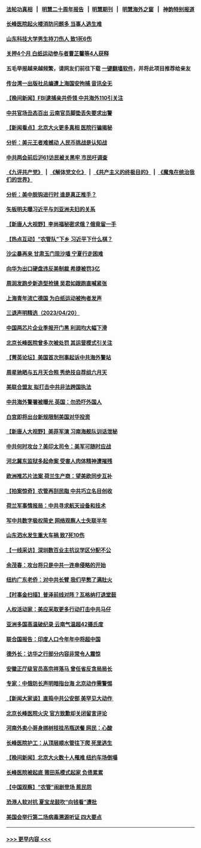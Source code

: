 #### [法轮功真相](https://github.com/gfw-breaker/truth/blob/master/README.md?t=0) &nbsp;&nbsp;|&nbsp;&nbsp; [明慧二十周年报告](https://github.com/gfw-breaker/mh-reports/blob/master/README.md?t=0) &nbsp;&nbsp;|&nbsp;&nbsp;[明慧期刊](https://github.com/gfw-breaker/mh-qikan) &nbsp;&nbsp;|&nbsp;&nbsp; [明慧海外之窗](https://github.com/gfw-breaker/mh-news/blob/master/README.md?t=0) &nbsp;&nbsp;|&nbsp;&nbsp; [神韵特别报道](https://github.com/gfw-breaker/mh-news/blob/master/shenyun.md?t=0)
#### [长峰医院起火楼消防问题多 当事人逃生难](../pages/nsc413/n13976882.md?t=04202143) 
#### [山东科技大学男生持刀伤人 致1死6伤](../pages/nsc413/n13977275.md?t=04202143) 
#### [关押4个月 白纸运动参与者曹芷馨等4人获释](../pages/nsc413/n13977237.md?t=04202143) 
#### 五毛举报越来越频繁，请网友们前往下载 [一键翻墙软件](https://github.com/gfw-breaker/ssr-accounts)，并将此项目推荐给亲友
#### [传台湾一出版社总编遭上海国安拘捕 音讯全无](../pages/nsc413/n13977164.md?t=04202143) 
#### [【晚间新闻】FBI逮捕亲共侨领 中共海外110引关注](../pages/nsc413/n13977148.md?t=04202143) 
#### [中共官场丑态百出 云南官员脚垫丢失要求出警](../pages/nsc413/n13976917.md?t=04202143) 
#### [【新闻看点】北京大火更多真相 医院行骗揭秘](../pages/nsc413/n13976826.md?t=04202143) 
#### [分析：美元王者难撼动 人民币挑战是认知战](../pages/nsc413/n13976125.md?t=04202143) 
#### [中共两会前后沪61访民被关黑牢 市民吁调查](../pages/nsc413/n13976054.md?t=04202143) 
#### [《九评共产党》](https://github.com/begood0513/9ping.md/blob/master/README.md) &nbsp;|&nbsp; [《解体党文化》](../../../../jtdwh.md/blob/master/README.md)  &nbsp;|&nbsp; [《共产主义的终极目的》](../../../../gczydzjmd.md/blob/master/README.md) &nbsp;|&nbsp; [《魔鬼在统治我们的世界》](../../../../mgztzwmdsj.md/blob/master/README.md) 
#### [分析：美中脱钩进行时 谁是真正推手？](../pages/nsc413/n13976841.md?t=04202143) 
#### [矢板明夫曝习近平与刘亚洲夫妇的关系](../pages/nsc413/n13976947.md?t=04202143) 
#### [【新唐人大视野】李尚福秘密求俄？俄竟留一手](../pages/nsc413/n13976759.md?t=04202143) 
#### [【热点互动】“农管队”下乡 习近平下什么棋？](../pages/nsc413/n13976792.md?t=04202143) 
#### [沙尘暴再来 甘肃玉门现沙墙 宁夏行走困难](../pages/nsc413/n13976897.md?t=04202143) 
#### [向华为出口硬盘违反美制裁 希捷被罚3亿](../pages/nsc413/n13976812.md?t=04202143) 
#### [周润发跑步新造型抢镜 吴君如跟跑直喊紧张](../pages/nsc413/n13976767.md?t=04202143) 
#### [上海青年流亡德国 为白纸运动被拘者发声](../pages/nsc413/n13976816.md?t=04202143) 
#### [三退声明精选（2023/04/20）](../pages/nsc413/n13976817.md?t=04202143) 
#### [中国两芯片企业季报开门黑 利润均大幅下滑](../pages/nsc413/n13976783.md?t=04202143) 
#### [北京长峰医院曾多次被处罚 其运营模式引关注](../pages/nsc413/n13976724.md?t=04202143) 
#### [【菁英论坛】美国首次刑事起诉中共海外警站](../pages/nsc413/n13976774.md?t=04202143) 
#### [周星驰晒与五月天合照 秀绝技自荐组六月天](../pages/nsc413/n13976697.md?t=04202143) 
#### [美联合盟友 拟打击中共非法跨国执法](../pages/nsc413/n13976770.md?t=04202143) 
#### [中共海外警署被曝光 英国：勿恐吓外国人](../pages/nsc413/n13976616.md?t=04202143) 
#### [白宫即将出台新规限制美国对华投资](../pages/nsc413/n13976625.md?t=04202143) 
#### [【新唐人大视野】美菲军演 习南海舰队训话泄秘](../pages/nsc413/n13976739.md?t=04202143) 
#### [中共何时攻台？美印太司令：美军可随时应战](../pages/nsc413/n13976725.md?t=04202143) 
#### [河北冀东监狱多起命案 受害人肉体精神遭摧残](../pages/nsc413/n13976483.md?t=04202143) 
#### [欧洲推芯片法案 荷兰生产商：望美欧同步互补](../pages/nsc413/n13976669.md?t=04202143) 
#### [【拍案惊奇】农管再刮民脂 中共巧立名目创收](../pages/nsc413/n13976561.md?t=04202143) 
#### [荷兰军事情报局：中共寻求航天设备和技术](../pages/nsc413/n13976629.md?t=04202143) 
#### [写中共数字极权简史 网络观察人士失联半年](../pages/nsc413/n13975966.md?t=04202143) 
#### [山东泗水发生重大车祸 致7死10伤](../pages/nsc413/n13976668.md?t=04202143) 
#### [【一线采访】深圳数百业主抗议学区分配不公](../pages/nsc413/n13976680.md?t=04202143) 
#### [余茂春：攻台将只是中共一连串侵略的开始](../pages/nsc413/n13976663.md?t=04202143) 
#### [纽约广东老侨：对中共长臂 我们早憋了满肚火](../pages/nsc413/n13976153.md?t=04202143) 
#### [【时事金扫描】普泽前线对阵？瓦格纳打退堂鼓](../pages/nsc413/n13976493.md?t=04202143) 
#### [人权活动家：美应采取更多行动打击中共马仔](../pages/nsc413/n13976151.md?t=04202143) 
#### [亚洲多国高温破纪录 云南气温超42摄氏度](../pages/nsc413/n13976633.md?t=04202143) 
#### [联合国报告：印度人口今年年中将超中国](../pages/nsc413/n13976613.md?t=04202143) 
#### [德外长：访华之行部分内容非常令人震惊](../pages/nsc413/n13976567.md?t=04202143) 
#### [安徽正厅级官员高宗祥落马 曾任省反贪局局长](../pages/nsc413/n13976407.md?t=04202143) 
#### [专家：中俄防长声明暗指台海 北京动作需警惕](../pages/nsc413/n13976489.md?t=04202143) 
#### [【新闻大家谈】直捣中共公安部 美罕见大动作 ](../pages/nsc413/n13976520.md?t=04202143) 
#### [北京长峰医院火灾 官方致歉却关闭留言评论](../pages/nsc413/n13976367.md?t=04202143) 
#### [河南外卖小哥身绑树枝挂吊瓶送餐 网民：心酸](../pages/nsc413/n13976449.md?t=04202143) 
#### [长峰医院护工：从顶层顺水管往下爬 死里逃生](../pages/nsc413/n13976359.md?t=04202143) 
#### [【晚间新闻】北京大火数十人罹难 纽约车场倒塌](../pages/nsc413/n13976373.md?t=04202143) 
#### [长峰医院被起底 莆田系模式起家 负债累累](../pages/nsc413/n13976247.md?t=04202143) 
#### [【中国观察】“农管”闹剧登场 惹民怨](../pages/nsc413/n13976215.md?t=04202143) 
#### [恐港人软对抗 夏宝龙鼓吹“向钱看”遭批](../pages/nsc413/n13975744.md?t=04202143) 
#### [美国会举行第二场病毒溯源听证 四大要点](../pages/nsc413/n13975982.md?t=04202143) 

----
#### [ >>> 更早内容 <<< ](../indexes/nsc413-earlier.md)
